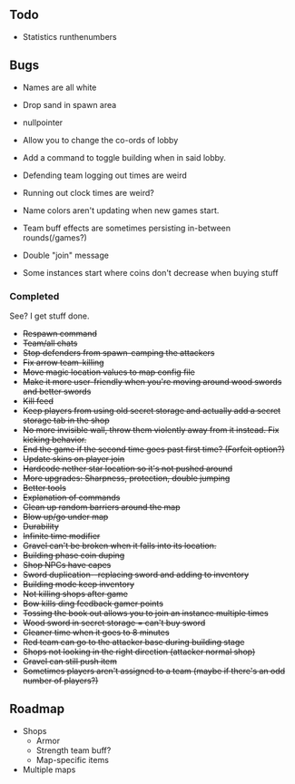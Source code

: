## Todo

- Statistics runthenumbers

## Bugs

- Names are all white
- Drop sand in spawn area
- nullpointer
- Allow you to change the co-ords of lobby
- Add a command to toggle building when in said lobby.

- Defending team logging out times are weird
- Running out clock times are weird?
- Name colors aren't updating when new games start.
- Team buff effects are sometimes persisting in-between rounds(/games?)
- Double "join" message
- Some instances start where coins don't decrease when buying stuff

### Completed

See? I get stuff done.

- ~~Respawn command~~
- ~~Team/all chats~~
- ~~Stop defenders from spawn-camping the attackers~~
- ~~Fix arrow team-killing~~
- ~~Move magic location values to map config file~~
- ~~Make it more user-friendly when you're moving around wood swords and better swords~~
- ~~Kill feed~~
- ~~Keep players from using old secret storage and actually add a secret storage tab in the shop~~
- ~~No more invisible wall, throw them violently away from it instead. Fix kicking behavior.~~
- ~~End the game if the second time goes past first time? (Forfeit option?)~~
- ~~Update skins on player join~~
- ~~Hardcode nether star location so it's not pushed around~~
- ~~More upgrades: Sharpness, protection, double jumping~~
- ~~Better tools~~
- ~~Explanation of commands~~
- ~~Clean up random barriers around the map~~
- ~~Blow up/go under map~~
- ~~Durability~~
- ~~Infinite time modifier~~
- ~~Gravel can't be broken when it falls into its location.~~
- ~~Building phase coin duping~~
- ~~Shop NPCs have capes~~
- ~~Sword duplication--replacing sword and adding to inventory~~
- ~~Building mode keep inventory~~
- ~~Not killing shops after game~~
- ~~Bow kills ding feedback gamer points~~
- ~~Tossing the book out allows you to join an instance multiple times~~
- ~~Wood sword in secret storage = can't buy sword~~
- ~~Cleaner time when it goes to 8 minutes~~
- ~~Red team can go to the attacker base during building stage~~
- ~~Shops not looking in the right direction (attacker normal shop)~~
- ~~Gravel can still push item~~
- ~~Sometimes players aren't assigned to a team (maybe if there's an odd number of players?)~~

## Roadmap

- Shops
    - Armor
    - Strength team buff?
    - Map-specific items
- Multiple maps